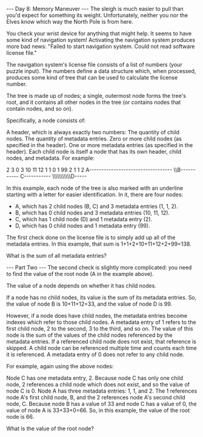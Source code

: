 --- Day 8: Memory Maneuver ---
The sleigh is much easier to pull than you'd expect for something its weight. Unfortunately, neither you nor the Elves know which way the North Pole is from here.

You check your wrist device for anything that might help. It seems to have some kind of navigation system! Activating the navigation system produces more bad news: "Failed to start navigation system. Could not read software license file."

The navigation system's license file consists of a list of numbers (your puzzle input). The numbers define a data structure which, when processed, produces some kind of tree that can be used to calculate the license number.

The tree is made up of nodes; a single, outermost node forms the tree's root, and it contains all other nodes in the tree (or contains nodes that contain nodes, and so on).

Specifically, a node consists of:

A header, which is always exactly two numbers:
The quantity of child nodes.
The quantity of metadata entries.
Zero or more child nodes (as specified in the header).
One or more metadata entries (as specified in the header).
Each child node is itself a node that has its own header, child nodes, and metadata. For example:

2 3 0 3 10 11 12 1 1 0 1 99 2 1 1 2
A----------------------------------
\\\\B----------- C-----------
\\\\\\\\\\\\\\\\\\\\\D-----

In this example, each node of the tree is also marked with an underline starting with a letter for easier identification. In it, there are four nodes:

- A, which has 2 child nodes (B, C) and 3 metadata entries (1, 1, 2).
- B, which has 0 child nodes and 3 metadata entries (10, 11, 12).
- C, which has 1 child node (D) and 1 metadata entry (2).
- D, which has 0 child nodes and 1 metadata entry (99).

The first check done on the license file is to simply add up all of the metadata entries. In this example, that sum is 1+1+2+10+11+12+2+99=138.

What is the sum of all metadata entries?

--- Part Two ---
The second check is slightly more complicated: you need to find the value of the root node (A in the example above).

The value of a node depends on whether it has child nodes.

If a node has no child nodes, its value is the sum of its metadata entries. So, the value of node B is 10+11+12=33, and the value of node D is 99.

However, if a node does have child nodes, the metadata entries become indexes which refer to those child nodes. A metadata entry of 1 refers to the first child node, 2 to the second, 3 to the third, and so on. The value of this node is the sum of the values of the child nodes referenced by the metadata entries. If a referenced child node does not exist, that reference is skipped. A child node can be referenced multiple time and counts each time it is referenced. A metadata entry of 0 does not refer to any child node.

For example, again using the above nodes:

Node C has one metadata entry, 2. Because node C has only one child node, 2 references a child node which does not exist, and so the value of node C is 0.
Node A has three metadata entries: 1, 1, and 2. The 1 references node A's first child node, B, and the 2 references node A's second child node, C. Because node B has a value of 33 and node C has a value of 0, the value of node A is 33+33+0=66.
So, in this example, the value of the root node is 66.

What is the value of the root node?
